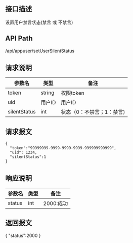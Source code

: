 ## 接口描述
设置用户禁言状态(禁言 或 不禁言)
## API Path
/api/appuser/setUserSilentStatus
## 请求说明
|参数名   |类型    |备注             |
|---------|--------|-----------------|
|token    |string  |权限token        |
|uid      |用户ID  |用户ID           |
|silentStatus   |int     |状态（0：不禁言；1：禁言)    |

## 请求报文
    { 
      "token":"99999999-9999-9999-9999-999999999999",
      "uid": 1234,
      "silentStatus":1
    }
    
## 响应说明
|参数名   |类型    |备注             |
|---------|--------|-----------------|
|status   |int     |2000:成功        |
## 返回报文
  {
    "status":2000 
  }
